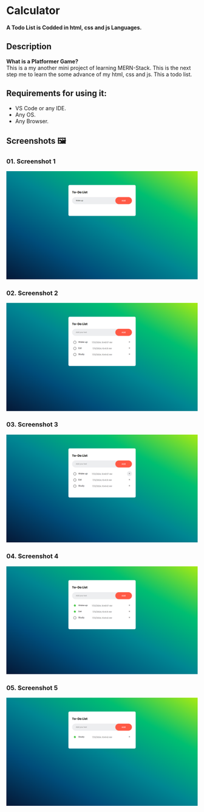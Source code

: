 # Calculator

**A Todo List is Codded in html, css and js Languages.**

## Description

**What is a Platformer Game?**
<br>
This is a my another mini project of learning MERN-Stack. This is the next step me to learn the some advance of my html, css and js. This a todo list.

## Requirements for using it:

- VS Code or any IDE.
- Any OS.
- Any Browser.

## Screenshots 🖼️

### 01. Screenshot 1

![Screenshot 1](<Project-Images/Screenshot (48).png>)

### 02. Screenshot 2

![Screenshot 2](<Project-Images/Screenshot (49).png>)

### 03. Screenshot 3

![Screenshot 3](<Project-Images/Screenshot (50).png>)

### 04. Screenshot 4

![Screenshot 4](<Project-Images/Screenshot (51).png>)

### 05. Screenshot 5

![Screenshot 5](<Project-Images/Screenshot (52).png>)
